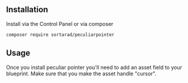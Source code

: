 ## Installation

Install via the Control Panel or via composer

```bash
composer require sortarad/peculiarpointer
```

## Usage
Once you install peculiar pointer you'll need to add an asset field to your blueprint. Make sure that you make the asset handle "cursor". 
